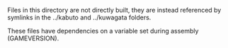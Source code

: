 Files in this directory are not directly built, they are instead referenced by symlinks in the ../kabuto and ../kuwagata folders.

These files have dependencies on a variable set during assembly (GAMEVERSION).